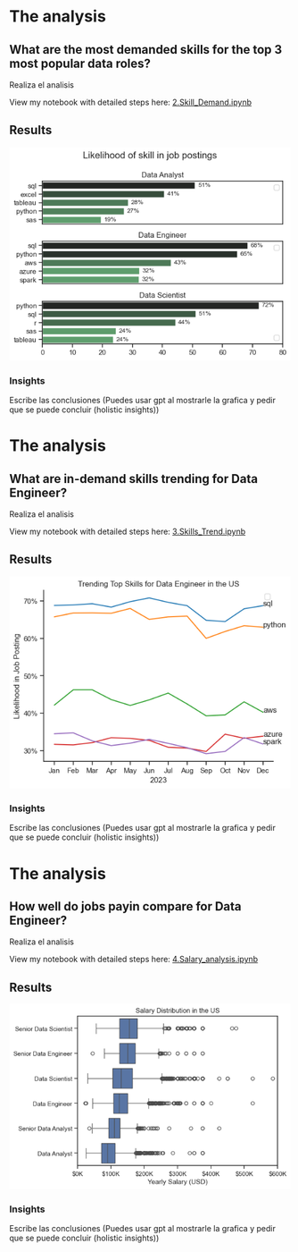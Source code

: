 # The analysis

## What are the most demanded skills for the top 3 most popular data roles?

Realiza el analisis

View my notebook with detailed steps here:
[2.Skill_Demand.ipynb](3_project/2.Skill_Demand.ipynb)

## Results

![Visualization of the Top Skills](3_project/Images/skill_demand_roles.png)

### Insights

Escribe las conclusiones (Puedes usar gpt al mostrarle la grafica y pedir que se puede concluir (holistic insights))




# The analysis

## What are in-demand skills trending for Data Engineer?


Realiza el analisis

View my notebook with detailed steps here:
[3.Skills_Trend.ipynb](3_project/3.Skills_Trend.ipynb)

## Results

![Visualization of the Top Skills](3_project/Images/skills_trends.png)

### Insights

Escribe las conclusiones (Puedes usar gpt al mostrarle la grafica y pedir que se puede concluir (holistic insights))


# The analysis

## How well do jobs payin compare for Data Engineer?


Realiza el analisis

View my notebook with detailed steps here:
[4.Salary_analysis.ipynb](3_project\4.Salary_analysis.ipynb)

## Results

![Visualization of the Top Skills](3_project/Images/Salary_analysis.png)

### Insights

Escribe las conclusiones (Puedes usar gpt al mostrarle la grafica y pedir que se puede concluir (holistic insights))